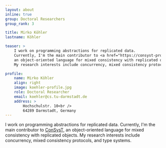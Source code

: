 ```yaml
---
layout: about
inline: true
group: Doctoral Researchers
group_rank: 3

title: Mirko Köhler
lastname: Köhler

teaser: >
    I work on programming abstractions for replicated data.
    Currently, I'm the main contributor to <a href="https://consyst-project.github.io/" target="_blank">ConSysT</a>,
    an object-oriented language for mixed consistency with replicated objects.
    My research interests include concurrency, mixed consistency protocols, and type systems.

profile:
    name: Mirko Köhler
    align: right
    image: koehler-profile.jpg
    role: Doctoral Researcher
    email: koehler@cs.tu-darmstadt.de
    address: >
        Hochschulstr. 10<br />
        64289 Darmstadt, Germany
---
```


I work on programming abstractions for replicated data.
Currently, I'm the main contributor to [ConSysT](https://consyst-project.github.io/),
an object-oriented language for mixed consistency with replicated objects.
My research interests include concurrency, mixed consistency protocols, and type systems.
